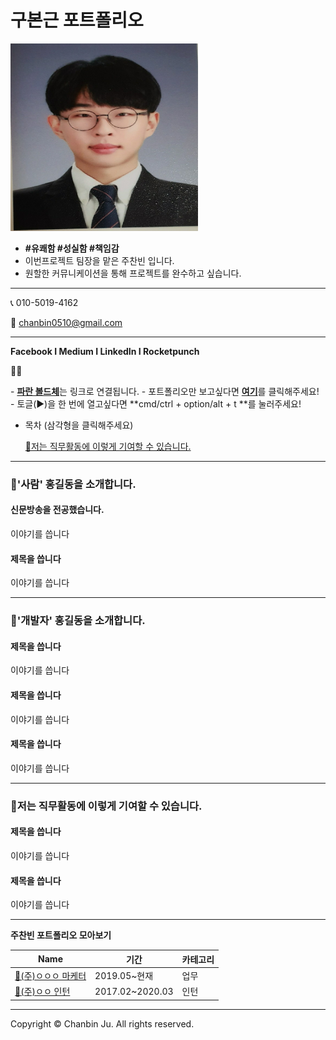 # 구본근 포트폴리오

<img src=".gitbook/assets/asdasdasfqwr32342352345345.jpg" width="300" height="300">



* **#유쾌함 #성실함 #책임감**
* 이번프로젝트 팀장을 맡은 주찬빈 입니다.
* 원할한 커뮤니케이션을 통해 프로젝트를 완수하고 싶습니다.

***

📞 010-5019-4162

💌 chanbin0510@gmail.com

***

**Facebook **I** Medium **I** LinkedIn **I** Rocketpunch**

🙋‍♀️

\- [**파란 볼드체**](broken-reference)는 링크로 연결됩니다. - 포트폴리오만 보고싶다면 [**여기**](https://www.notion.so/3de8d5fa93de489a909d2f84bf63f8ba)를 클릭해주세요! - 토글(▶)을 한 번에 열고싶다면 **cmd/ctrl + option/alt + t **를 눌러주세요!

*   목차 (삼각형을 클릭해주세요)

    [🚀저는 직무활동에 이렇게 기여할 수 있습니다.](broken-reference)

***

### 🚀'사람' 홍길동을 소개합니다. <a href="ee617614-0f5b-4b90-8829-774bf4b9f1af" id="ee617614-0f5b-4b90-8829-774bf4b9f1af"></a>

#### 신문방송을 전공했습니다. <a href="752d191d-2620-4e69-a4e0-ff3c8280e2f2" id="752d191d-2620-4e69-a4e0-ff3c8280e2f2"></a>

이야기를 씁니다

#### 제목을 씁니다 <a href="d9a1a681-abf2-4379-9a8e-aa2761165476" id="d9a1a681-abf2-4379-9a8e-aa2761165476"></a>

이야기를 씁니다

***

### 🚀'개발자' 홍길동을 소개합니다. <a href="ecba6588-f835-42c0-a7c9-4614e0ecb11c" id="ecba6588-f835-42c0-a7c9-4614e0ecb11c"></a>

#### 제목을 씁니다 <a href="8a76cb68-91ef-4db7-8d5a-2f12b14bbe4a" id="8a76cb68-91ef-4db7-8d5a-2f12b14bbe4a"></a>

이야기를 씁니다

#### 제목을 씁니다 <a href="a358de7b-71bf-463d-9a8c-b4b137a5c332" id="a358de7b-71bf-463d-9a8c-b4b137a5c332"></a>

이야기를 씁니다

#### 제목을 씁니다 <a href="9288c738-cb4b-4c9b-a4d5-fafe325c94c2" id="9288c738-cb4b-4c9b-a4d5-fafe325c94c2"></a>

이야기를 씁니다

***

### 🚀저는 직무활동에 이렇게 기여할 수 있습니다. <a href="13992f2a-0438-4403-a011-68fd3f86be8e" id="13992f2a-0438-4403-a011-68fd3f86be8e"></a>

#### 제목을 씁니다 <a href="8432d409-d861-4adc-afdd-88637232a280" id="8432d409-d861-4adc-afdd-88637232a280"></a>

이야기를 씁니다

#### 제목을 씁니다 <a href="d5c65c3b-0b11-4e2f-9a72-3b59829381a3" id="d5c65c3b-0b11-4e2f-9a72-3b59829381a3"></a>

이야기를 씁니다

***

**주찬빈 포트폴리오 모아보기**

| Name                                                                   | 기간               | 카테고리 |
| ---------------------------------------------------------------------- | ---------------- | ---- |
| [🚀(주)ㅇㅇㅇ 마케터](https://www.notion.so/5d9bf6f9e86b4ab8b1d7157f8abdddd5) | 2019.05\~현재      | 업무   |
| [🐹(주)ㅇㅇ 인턴](https://www.notion.so/64aa8d3bc3dd4da897ae544c14f3ae0c)   | 2017.02\~2020.03 | 인턴   |

***

Copyright © Chanbin Ju. All rights reserved.
